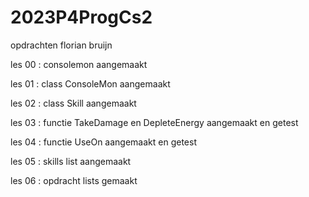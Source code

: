 # 2023P4ProgCs2
opdrachten florian bruijn 


les 00 : consolemon aangemaakt

les 01 : class ConsoleMon aangemaakt

les 02 : class Skill aangemaakt

les 03 : functie TakeDamage en DepleteEnergy aangemaakt en getest

les 04 : functie UseOn aangemaakt en getest

les 05 : skills list aangemaakt

les 06 : opdracht lists gemaakt